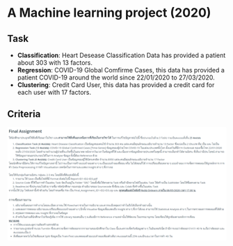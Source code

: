 # A Machine learning project (2020)

## Task

* **Classification**: Heart Desease Classification Data has provided a patient about 303 with 13 factors.
* **Regression**: COVID-19 Global Comfirme Cases, this data has provided a patient COVID-19 around the world since 22/01/2020 to 27/03/2020.
* **Clustering**: Credit Card User, this data has provided a credit card for each user with 17 factors.

## Criteria

![](./image/criteria.png)